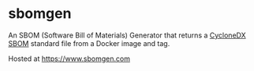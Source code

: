 #  sbomgen

An SBOM (Software Bill of Materials) Generator that returns a [CycloneDX SBOM](https://cyclonedx.org/) standard file from a Docker image and tag.

Hosted at https://www.sbomgen.com
